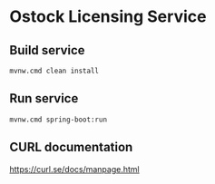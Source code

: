 # Ostock Licensing Service

## Build service
```
mvnw.cmd clean install
```

## Run service
```
mvnw.cmd spring-boot:run
```

## CURL documentation
https://curl.se/docs/manpage.html

